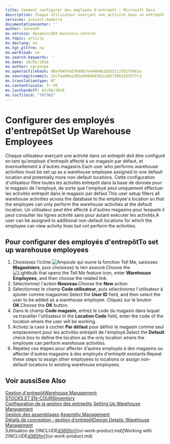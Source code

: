 ```yaml
---
title: Comment configurer des employés d'entrepôt | Microsoft Docs
description: Chaque utilisateur exerçant une activité dans un entrepôt doit être configuré en tant qu'employé d'entrepôt affecté à un magasin par défaut, et éventuellement à d'autres magasins.
services: project-madeira
documentationcenter: ''
author: SorenGP
ms.service: dynamics365-business-central
ms.topic: article
ms.devlang: na
ms.tgt_pltfrm: na
ms.workload: na
ms.search.keywords: ''
ms.date: 10/01/2018
ms.author: sgroespe
ms.openlocfilehash: 90af049fe87640b7e444848102b21c2fb1f8461e
ms.sourcegitcommit: 1bcfaa99ea302e6b84b8361ca02730b135557fc1
ms.translationtype: HT
ms.contentlocale: fr-FR
ms.lasthandoff: 03/08/2019
ms.locfileid: "797302"
---
```

# <a name="set-up-warehouse-employees"></a><span data-ttu-id="a4c48-103">Configurer des employés d'entrepôt</span><span class="sxs-lookup"><span data-stu-id="a4c48-103">Set Up Warehouse Employees</span></span>
<span data-ttu-id="a4c48-104">Chaque utilisateur exerçant une activité dans un entrepôt doit être configuré en tant qu'employé d'entrepôt affecté à un magasin par défaut, et éventuellement à d'autres magasins.</span><span class="sxs-lookup"><span data-stu-id="a4c48-104">Each user who performs warehouse activities must be set up as a warehouse employee assigned to one default location and potentially more non-default locations.</span></span> <span data-ttu-id="a4c48-105">Cette configuration d'utilisateur filtre toutes les activités entrepôt dans la base de donnée pour le magasin de l'employé, de sorte que l'employé peut uniquement effectuer les activités entrepôt dans le magasin par défaut.</span><span class="sxs-lookup"><span data-stu-id="a4c48-105">This user setup filters all warehouse activities across the database to the employee's location so that the employee can only perform the warehouse activities at the default location.</span></span> <span data-ttu-id="a4c48-106">Un utilisateur peut être affecté à d'autres magasins pour lesquels il peut consulter les lignes activité sans pour autant exécuter les activités.</span><span class="sxs-lookup"><span data-stu-id="a4c48-106">A user can be assigned to additional non-default locations for which the employee can view activity lines but not perform the activities.</span></span>

## <a name="to-set-up-warehouse-employees"></a><span data-ttu-id="a4c48-107">Pour configurer des employés d'entrepôt</span><span class="sxs-lookup"><span data-stu-id="a4c48-107">To set up warehouse employees</span></span>  
1.  <span data-ttu-id="a4c48-108">Choisissez l'icône ![Ampoule qui ouvre la fonction Tell Me](media/ui-search/search_small.png "Dites-moi ce que vous voulez faire"), saisissez **Magasiniers**, puis choisissez le lien associé.</span><span class="sxs-lookup"><span data-stu-id="a4c48-108">Choose the ![Lightbulb that opens the Tell Me feature](media/ui-search/search_small.png "Tell me what you want to do") icon, enter **Warehouse Employees**, and then choose the related link.</span></span>  
2. <span data-ttu-id="a4c48-109">Sélectionnez l'action **Nouveau**.</span><span class="sxs-lookup"><span data-stu-id="a4c48-109">Choose the **New** action.</span></span>  
3. <span data-ttu-id="a4c48-110">Sélectionnez le champ **Code utilisateur**, puis sélectionnez l'utilisateur à ajouter comme magasinier.</span><span class="sxs-lookup"><span data-stu-id="a4c48-110">Select the **User ID** field, and then select the user to be added as a warehouse employee.</span></span> <span data-ttu-id="a4c48-111">Cliquez sur le bouton **OK**.</span><span class="sxs-lookup"><span data-stu-id="a4c48-111">Choose the **OK** button.</span></span>  
6.  <span data-ttu-id="a4c48-112">Dans le champ **Code magasin**, entrez le code du magasin dans lequel va travailler l'utilisateur.</span><span class="sxs-lookup"><span data-stu-id="a4c48-112">In the **Location Code** field, enter the code of the location where the user will be working.</span></span>  
7.  <span data-ttu-id="a4c48-113">Activez la case à cocher **Par défaut** pour définir le magasin comme seul emplacement pour les activités entrepôt de l'employé.</span><span class="sxs-lookup"><span data-stu-id="a4c48-113">Select the **Default** check box to define the location as the only location where the employee can perform warehouse activities.</span></span>  
8.  <span data-ttu-id="a4c48-114">Répétez ces étapes pour affecter d'autres employés à des magasins ou affecter d'autres magasins à des employés d'entrepôt existants.</span><span class="sxs-lookup"><span data-stu-id="a4c48-114">Repeat these steps to assign other employees to locations or assign non-default locations to existing warehouse employees.</span></span>  

## <a name="see-also"></a><span data-ttu-id="a4c48-115">Voir aussi</span><span class="sxs-lookup"><span data-stu-id="a4c48-115">See Also</span></span>  
[<span data-ttu-id="a4c48-116">Gestion d'entrepôt</span><span class="sxs-lookup"><span data-stu-id="a4c48-116">Warehouse Management</span></span>](warehouse-manage-warehouse.md)  
[<span data-ttu-id="a4c48-117">STOCKS ET EN-COURS</span><span class="sxs-lookup"><span data-stu-id="a4c48-117">Inventory</span></span>](inventory-manage-inventory.md)  
<span data-ttu-id="a4c48-118">[Configuration de la gestion des entrepôts](warehouse-setup-warehouse.md)   </span><span class="sxs-lookup"><span data-stu-id="a4c48-118">[Setting Up Warehouse Management](warehouse-setup-warehouse.md)   </span></span>  
<span data-ttu-id="a4c48-119">[Gestion des assemblages](assembly-assemble-items.md)  </span><span class="sxs-lookup"><span data-stu-id="a4c48-119">[Assembly Management](assembly-assemble-items.md)  </span></span>  
[<span data-ttu-id="a4c48-120">Détails de conception : gestion d'entrepôt</span><span class="sxs-lookup"><span data-stu-id="a4c48-120">Design Details: Warehouse Management</span></span>](design-details-warehouse-management.md)  
<span data-ttu-id="a4c48-121">[Utilisation de [!INCLUDE[d365fin](includes/d365fin_md.md)]](ui-work-product.md)</span><span class="sxs-lookup"><span data-stu-id="a4c48-121">[Working with [!INCLUDE[d365fin](includes/d365fin_md.md)]](ui-work-product.md)</span></span>  
